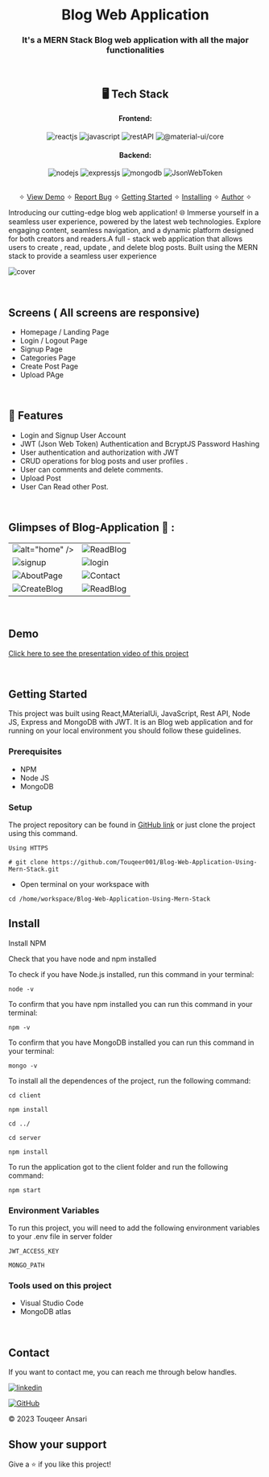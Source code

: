 <h1 align="center">Blog Web Application</h1>

<h3 align="center">It's a MERN Stack Blog web application with all the major functionalities</h3>

<br />

<h2 align="center">🖥️ Tech Stack</h2>


<h4 align="center">Frontend:</h4>

<p align="center">
  <img src="https://img.shields.io/badge/React-20232A?style=for-the-badge&logo=react&logoColor=61DAFB" alt="reactjs" />
  <img src="https://img.shields.io/badge/JavaScript-323330?style=for-the-badge&logo=javascript&logoColor=F7DF1E" alt="javascript" />
  <img src="https://img.shields.io/badge/Rest_API-02303A?style=for-the-badge&logo=react-router&logoColor=white" alt="restAPI" />
  <img src="https://img.shields.io/badge/@material-ui/core?style=for-the-badge&logo=@material-ui/core&logoColor=white" alt="@material-ui/core" />
 
</p>


<h4 align="center">Backend:</h4>

<p align="center">
  <img src="https://img.shields.io/badge/Node.js-339933?style=for-the-badge&logo=nodedotjs&logoColor=white" alt="nodejs" />
  <img src="https://img.shields.io/badge/Express.js-000000?style=for-the-badge&logo=express&logoColor=white" alt="expressjs" />
  <img src="https://img.shields.io/badge/MongoDB-4EA94B?style=for-the-badge&logo=mongodb&logoColor=white" alt="mongodb" />
  <img src="https://img.shields.io/badge/JWT-000000?style=for-the-badge&logo=JSON%20web%20tokens&logoColor=white" alt="JsonWebToken" />
</p>





<p align="center">
  <br />&#10023;
  <a href="#Demo">View Demo</a> &#10023;
  <a href="https://github.com/Touqeer001/Blog-Web-Application-Using-Mern-Stack/issues">Report Bug</a> &#10023;
  <a href="#Getting-Started">Getting Started</a> &#10023; 
  <a href="#Install">Installing</a> &#10023;
  <a href="#Contact">Author</a> &#10023;
</p>


Introducing our cutting-edge blog web application! 🌐 Immerse yourself in a seamless user experience, powered by the latest web technologies. Explore engaging content, seamless navigation, and a dynamic platform designed for both creators and readers.A full - stack web application that allows users to create , read, update , and delete blog posts. Built using the MERN stack to provide a seamless user experience



![cover](https://github.com/Touqeer001/Blog-Web-Application-Using-Mern-Stack/assets/126690073/3007acbc-4ea3-46e6-b88b-7b23f03f7fc3)


<br />

## Screens ( All screens are responsive)
- Homepage / Landing Page
- Login / Logout Page
- Signup Page
- Categories Page
- Create Post Page
- Upload PAge



<br />


## 🚀 Features
- Login and Signup User Account
- JWT (Json Web Token) Authentication and BcryptJS Password Hashing
- User authentication and authorization with JWT
- CRUD operations for blog posts and user profiles .
- User can comments and delete comments.
- Upload Post
- User Can Read other Post. 


<br />

## Glimpses of Blog-Application 🙈 :


<table>
  <tr>
    <td><img src="https://github.com/Touqeer001/Blog-Web-Application-Using-Mern-Stack/assets/126690073/3007acbc-4ea3-46e6-b88b-7b23f03f7fc3"
      
 alt="home" /></td>
  <td><img src="https://github.com/Touqeer001/Blog-Web-Application-Using-Mern-Stack/assets/126690073/a8ba93c5-7302-4183-a370-3750a864dd15" alt="ReadBlog" /></td>
  </tr>
  <tr>
    <td><img src="https://github.com/Touqeer001/Blog-Web-Application-Using-Mern-Stack/assets/126690073/934a6e5d-47a9-4a90-9ef2-0defc845c487" alt="signup" /></td>
    <td><img src="https://github.com/Touqeer001/Blog-Web-Application-Using-Mern-Stack/assets/126690073/3bb302b1-138a-45ae-b5e0-0e7cd0d57e1ag" alt="login" /></td>
  </tr>
  <tr>
    <td><img src="https://github.com/Touqeer001/Blog-Web-Application-Using-Mern-Stack/assets/126690073/7837998f-0e56-4681-a48f-762f95fb459d" alt="AboutPage" /></td>
    <td><img src="https://github.com/Touqeer001/Blog-Web-Application-Using-Mern-Stack/assets/126690073/fd134ea1-074a-4ca4-9214-106ce98f0bf1"
 alt="Contact" /></td>
  </tr>
  <tr>
    <td><img src="https://github.com/Touqeer001/Blog-Web-Application-Using-Mern-Stack/assets/126690073/235227ec-d3e9-4c40-9a97-3d4f7cef30c5"
alt="CreateBlog" /></td>
    <td><img src="https://github.com/Touqeer001/Blog-Web-Application-Using-Mern-Stack/assets/126690073/a8ba93c5-7302-4183-a370-3750a864dd15" alt="ReadBlog" /></td>
  </tr>
 
  
 
</table>

<br />





<h2>Demo</h2>

[Click here to see the presentation video of this project]()


<br />


## Getting Started

This project was built using React,MAterialUi, JavaScript, Rest API, Node JS, Express and MongoDB with JWT. It is an Blog web application and for running on your local environment you should follow these guidelines.


### Prerequisites

- NPM
- Node JS
- MongoDB

### Setup


The project repository can be found in [GitHub link](https://github.com/Touqeer001/Blog-Web-Application-Using-Mern-Stack.git) or just clone the project using this command.


```
Using HTTPS

# git clone https://github.com/Touqeer001/Blog-Web-Application-Using-Mern-Stack.git
```

+ Open terminal on your workspace with

```
cd /home/workspace/Blog-Web-Application-Using-Mern-Stack
```


## Install

Install NPM

Check that you have node and npm installed

To check if you have Node.js installed, run this command in your terminal:


```
node -v
```

To confirm that you have npm installed you can run this command in your terminal:


```
npm -v
```

To confirm that you have MongoDB installed you can run this command in your terminal:


```
mongo -v
```


To install all the dependences of the project, run the following command:


```
cd client

npm install

cd ../

cd server

npm install
```


To run the application got to the client folder and run the following command:

```
npm start
```

### Environment Variables

To run this project, you will need to add the following environment variables to your .env file in server folder

`JWT_ACCESS_KEY`

`MONGO_PATH`


### Tools used on this project

- Visual Studio Code
- MongoDB atlas
<br />



## Contact

If you want to contact me, you can reach me through below handles.


[![linkedin](https://img.shields.io/badge/touqeer-0077B5?style=for-the-badge&logo=linkedin&logoColor=white)](https://www.linkedin.com/in/touqeer-ansari)


[![GitHub](https://img.shields.io/badge/Touqeer001-20232A?style=for-the-badge&logo=Github&logoColor=white)](https://github.com/Touqeer001)

© 2023 Touqeer Ansari



## Show your support

Give a ⭐️ if you like this project!
